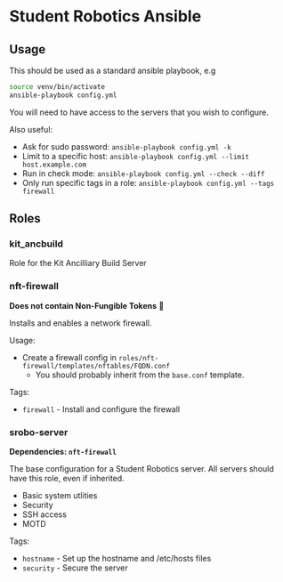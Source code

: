 # Student Robotics Ansible

## Usage

This should be used as a standard ansible playbook, e.g

```sh
source venv/bin/activate
ansible-playbook config.yml
```

You will need to have access to the servers that you wish to configure.

Also useful:

- Ask for sudo password: `ansible-playbook config.yml -k`
- Limit to a specific host: `ansible-playbook config.yml --limit host.example.com`
- Run in check mode: `ansible-playbook config.yml --check --diff`
- Only run specific tags in a role: `ansible-playbook config.yml --tags firewall`

## Roles

### kit_ancbuild

Role for the Kit Ancilliary Build Server

### nft-firewall

**Does not contain Non-Fungible Tokens** 🙈

Installs and enables a network firewall.

Usage:

- Create a firewall config in `roles/nft-firewall/templates/nftables/FQDN.conf`
  - You should probably inherit from the `base.conf` template.

Tags:

- `firewall` - Install and configure the firewall

### srobo-server

**Dependencies: `nft-firewall`**

The base configuration for a Student Robotics server. All servers should have this role, even if inherited.

- Basic system utlities
- Security
- SSH access
- MOTD

Tags:

- `hostname` - Set up the hostname and /etc/hosts files
- `security` - Secure the server
